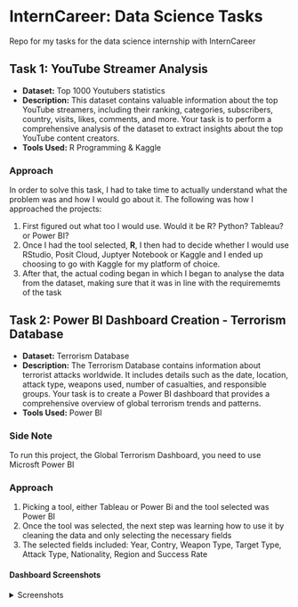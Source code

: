 # InternCareer: Data Science Tasks
Repo for my tasks for the data science internship with InternCareer

## Task 1: YouTube Streamer Analysis
- **Dataset:** Top 1000 Youtubers statistics
- **Description:** This dataset contains valuable information about the top YouTube streamers, including their ranking, categories, subscribers, country, visits, likes, comments, and more. Your task is to perform a comprehensive analysis of the dataset to extract insights about the top YouTube content creators.
- **Tools Used:** R Programming & Kaggle

### Approach
In order to solve this task, I had to take time to actually understand what the problem was and how I would go about it. The following was how I approached the projects:
1. First figured out what too I would use. Would it be R? Python? Tableau? or Power BI?
2. Once I had the tool selected, **R**, I then had to decide whether I would use RStudio, Posit Cloud, Juptyer Notebook or Kaggle and I ended up choosing to go with Kaggle for my platform of choice.
3. After that, the actual coding began in which I began to analyse the data from the dataset, making sure that it was in line with the requirememts of the task

## Task 2: Power BI Dashboard Creation - Terrorism Database
- **Dataset:** Terrorism Database
- **Description:** The Terrorism Database contains information about terrorist attacks worldwide. It includes details such as the date, location, attack type,
weapons used, number of casualties, and responsible groups. Your task is to create a Power BI dashboard that provides a comprehensive overview of global terrorism trends and patterns.
- **Tools Used:** Power BI

### Side Note
To run this project, the Global Terrorism Dashboard, you need to use Microsft Power BI

### Approach
1. Picking a tool, either Tableau or Power Bi and the tool selected was Power BI
2. Once the tool was selected, the next step was learning how to use it by cleaning the data and only selecting the necessary fields
3. The selected fields included: Year, Contry, Weapon Type, Target Type, Attack Type, Nationality, Region and Success Rate

#### Dashboard Screenshots
<details>
  <summary>Screenshots</summary>summary>
  <img width="500" alt="Screenshot 2024-02-03 at 6 30 19 PM" src="https://github.com/akebu6/InternCareer-Data-Science-Tasks/assets/74776297/d524c1bf-032f-4131-8e19-91c3b2aa613d">
  <img width="500" alt="Screenshot 2024-02-03 at 6 32 57 PM" src="https://github.com/akebu6/InternCareer-Data-Science-Tasks/assets/74776297/0e125bfb-1654-4070-9097-c614a5459d3a">
  <img width="500" alt="Screenshot 2024-02-03 at 6 31 50 PM" src="https://github.com/akebu6/InternCareer-Data-Science-Tasks/assets/74776297/be45c815-bfbe-4183-b876-01f827e02f87">
  <img width="500" alt="Screenshot 2024-02-03 at 6 32 22 PM" src="https://github.com/akebu6/InternCareer-Data-Science-Tasks/assets/74776297/277fc4a2-00ae-4a4e-950d-3d6aa9540b10">
  <img width="500" alt="Screenshot 2024-02-03 at 6 32 34 PM" src="https://github.com/akebu6/InternCareer-Data-Science-Tasks/assets/74776297/90133e11-4687-4da9-92de-370f0e081c44">
  <img width="500" alt="Screenshot 2024-02-03 at 6 32 44 PM" src="https://github.com/akebu6/InternCareer-Data-Science-Tasks/assets/74776297/5efe34e9-dee8-4a12-9116-d04906fa862d"></details>


